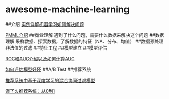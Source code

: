 # awesome-machine-learning

##介绍
[实例详解机器学习如何解决问题](http://tech.meituan.com/mt-mlinaction-how-to-ml.html)

[PMML介绍](http://www.ibm.com/developerworks/cn/opensource/ind-PMML1/)
##商业理解
遇到了什么问题，需要什么数据来解决这个问题
##数据理解
采样数据、探索数据，了解数据的特征（NA、分布、均值）
##数据预处理
非法值的过滤
##特征工程
##模型建立
##模型评估

[ROC和AUC介绍以及如何计算AUC](http://alexkong.net/2013/06/introduction-to-auc-and-roc/)

[如何评估模型好坏](http://www.jianshu.com/p/41f434818ffc)
##A/B Test
##推荐系统

[推荐系统中基于深度学习的混合协同过滤模型](http://geek.csdn.net/news/detail/135405)

[饿了么推荐系统：从0到1](http://geek.csdn.net/news/detail/134876)
